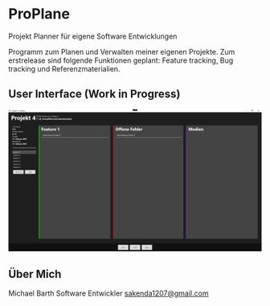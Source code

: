 # ProPlane
Projekt Planner für eigene Software Entwicklungen

Programm zum Planen und Verwalten meiner eigenen Projekte. 
Zum erstrelease sind folgende Funktionen geplant: Feature tracking, Bug tracking und Referenzmaterialien.

## User Interface (Work in Progress)
![](header.png)

## Über Mich
Michael Barth
Software Entwickler
sakenda1207@gmail.com
